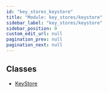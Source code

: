 ```yaml
---
id: "key_stores_keystore"
title: "Module: key_stores/keystore"
sidebar_label: "key_stores/keystore"
sidebar_position: 0
custom_edit_url: null
pagination_prev: null
pagination_next: null
---
```


## Classes

- [KeyStore](../classes/key_stores_keystore.KeyStore.md)
